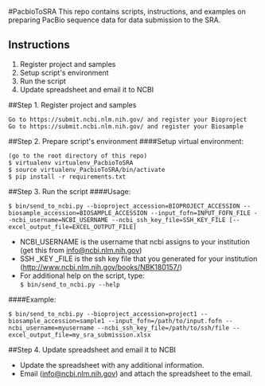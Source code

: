 #PacbioToSRA
This repo contains scripts, instructions, and examples on preparing PacBio sequence data for data submission to the SRA. 

## Instructions
1. Register project and samples
2. Setup script's environment
3. Run the script
4. Update spreadsheet and email it to NCBI


##Step 1. Register project and samples

    Go to https://submit.ncbi.nlm.nih.gov/ and register your Bioproject
    Go to https://submit.ncbi.nlm.nih.gov/ and register your Biosample


##Step 2. Prepare script's environment
####Setup virtual environment:

```
(go to the root directory of this repo)
$ virtualenv virtualenv_PacbioToSRA
$ source virtualenv_PacbioToSRA/bin/activate
$ pip install -r requirements.txt
```


##Step 3. Run the script
####Usage:
```
$ bin/send_to_ncbi.py --bioproject_accession=BIOPROJECT_ACCESSION --biosample_accession=BIOSAMPLE_ACCESSION --input_fofn=INPUT_FOFN_FILE --ncbi_username=NCBI_USERNAME --ncbi_ssh_key_file=SSH_KEY_FILE [--excel_output_file=EXCEL_OUTPUT_FILE]
```
*  NCBI_USERNAME is the username that ncbi assigns to your institution (get this from info@ncbi.nlm.nih.gov)
*  SSH _KEY _FILE is the ssh key file that you generated for your institution (http://www.ncbi.nlm.nih.gov/books/NBK180157/)
*  For additional help on the script, type:  
```$ bin/send_to_ncbi.py --help```


####Example:
```
$ bin/send_to_ncbi.py --bioproject_accession=project1 --biosample_accession=sample1 --input_fofn=/path/to/input.fofn --ncbi_username=myusername --ncbi_ssh_key_file=/path/to/ssh/file --excel_output_file=my_sra_submission.xlsx
```

##Step 4. Update spreadsheet and email it to NCBI
*  Update the spreadsheet with any additional information.
*  Email (info@ncbi.nlm.nih.gov) and attach the spreadsheet to the email. 

